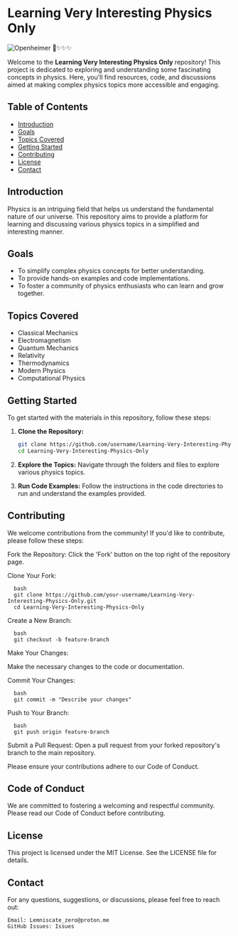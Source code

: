# Learning Very Interesting Physics Only

![Openheimer 🗿✨️✨️✨️](https://github.com/user-attachments/assets/ea68736d-af46-4a78-bd73-4b58c4feb7af) 

Welcome to the **Learning Very Interesting Physics Only** repository! 
This project is dedicated to exploring and understanding some fascinating concepts in physics. 
Here, you'll find resources, code, and discussions aimed at making complex physics topics more accessible and engaging.

## Table of Contents

- [Introduction](#introduction)
- [Goals](#goals)
- [Topics Covered](#topics-covered)
- [Getting Started](#getting-started)
- [Contributing](#contributing)
- [License](#license)
- [Contact](#contact)

## Introduction

Physics is an intriguing field that helps us understand the fundamental nature of our universe. 
This repository aims to provide a platform for learning and discussing various physics topics in a simplified and interesting manner.

## Goals

- To simplify complex physics concepts for better understanding.
- To provide hands-on examples and code implementations.
- To foster a community of physics enthusiasts who can learn and grow together.

## Topics Covered

- Classical Mechanics
- Electromagnetism
- Quantum Mechanics
- Relativity
- Thermodynamics
- Modern Physics
- Computational Physics

## Getting Started

To get started with the materials in this repository, follow these steps:


1. **Clone the Repository:**
   ```bash
   git clone https://github.com/username/Learning-Very-Interesting-Physics-Only.git
   cd Learning-Very-Interesting-Physics-Only
2. **Explore the Topics:**
    Navigate through the folders and files to explore various physics topics.

3. **Run Code Examples:**
    Follow the instructions in the code directories to run and understand the examples provided.

## Contributing

We welcome contributions from the community! If you'd like to contribute, please follow these steps:

   Fork the Repository:
    Click the 'Fork' button on the top right of the repository page.

   Clone Your Fork:
      
      bash
      git clone https://github.com/your-username/Learning-Very-Interesting-Physics-Only.git
      cd Learning-Very-Interesting-Physics-Only

Create a New Branch:

      bash
      git checkout -b feature-branch

Make Your Changes:

Make the necessary changes to the code or documentation.

Commit Your Changes:

      bash
      git commit -m "Describe your changes"

Push to Your Branch:

      bash
      git push origin feature-branch

Submit a Pull Request:
    Open a pull request from your forked repository's branch to the main repository.

Please ensure your contributions adhere to our Code of Conduct.

## Code of Conduct

We are committed to fostering a welcoming and respectful community. Please read our Code of Conduct before contributing.

## License

This project is licensed under the MIT License. See the LICENSE file for details.

## Contact

For any questions, suggestions, or discussions, please feel free to reach out:

    Email: Lemniscate_zero@proton.me
    GitHub Issues: Issues



